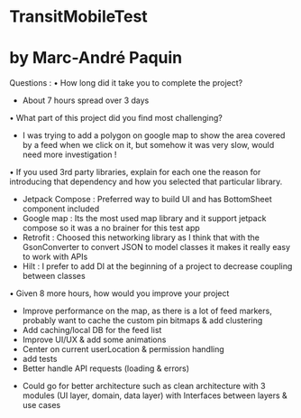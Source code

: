 # TransitMobileTest
# by Marc-André Paquin

Questions :
• How long did it take you to complete the project?
- About 7 hours spread over 3 days

• What part of this project did you find most challenging?
- I was trying to add a polygon on google map to show the area covered by a feed when we click on it, but somehow it was very slow, would need more investigation !

• If you used 3rd party libraries, explain for each one the reason for introducing that
dependency and how you selected that particular library.
- Jetpack Compose : Preferred way to build UI and has BottomSheet component included
- Google map : Its the most used map library and it support jetpack compose so it was a no brainer for this test app
- Retrofit : Choosed this networking library as I think that with the GsonConverter to convert JSON to model classes it makes it really easy to work with APIs
- Hilt : I prefer to add DI at the beginning of a project to decrease coupling between classes

• Given 8 more hours, how would you improve your project
- Improve performance on the map, as there is a lot of feed markers, probably want to cache the custom pin bitmaps & add clustering
- Add caching/local DB for the feed list
- Improve UI/UX & add some animations
- Center on current userLocation & permission handling
- add tests
- Better handle API requests (loading & errors)
* Could go for better architecture such as clean architecture with 3 modules (UI layer, domain, data layer) with Interfaces between layers & use cases